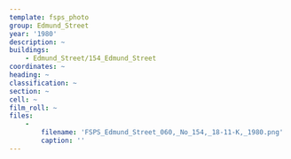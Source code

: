 ```yaml
---
template: fsps_photo
group: Edmund_Street
year: '1980'
description: ~
buildings:
    - Edmund_Street/154_Edmund_Street
coordinates: ~
heading: ~
classification: ~
section: ~
cell: ~
film_roll: ~
files:
    -
        filename: 'FSPS_Edmund_Street_060,_No_154,_18-11-K,_1980.png'
        caption: ''
---
```


